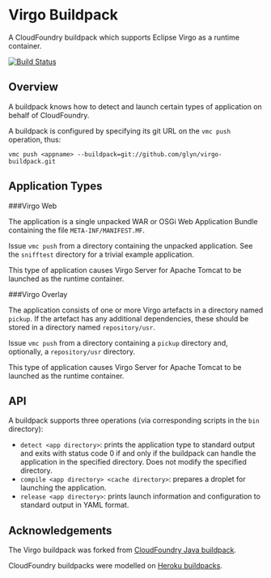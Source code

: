 Virgo Buildpack
===============

A CloudFoundry buildpack which supports Eclipse Virgo as a runtime container.

[![Build Status](https://travis-ci.org/glyn/virgo-buildpack.png)](https://travis-ci.org/glyn/virgo-buildpack)

Overview
--------

A buildpack knows how to detect and launch certain types of application on behalf of CloudFoundry.

A buildpack is configured by specifying its git URL on the `vmc push` operation, thus:

    vmc push <appname> --buildpack=git://github.com/glyn/virgo-buildpack.git

Application Types
-----------------
###Virgo Web

The application is a single unpacked WAR or OSGi Web Application Bundle containing the file `META-INF/MANIFEST.MF`.

Issue `vmc push` from a directory containing the unpacked application. See the `snifftest` directory for a trivial example application.

This type of application causes Virgo Server for Apache Tomcat to be launched as the runtime container.

###Virgo Overlay

The application consists of one or more Virgo artefacts in a directory named `pickup`.
If the artefact has any additional dependencies, these should be stored in a directory named `repository/usr`.

Issue `vmc push` from a directory containing a `pickup` directory and, optionally, a `repository/usr` directory.

This type of application causes Virgo Server for Apache Tomcat to be launched as the runtime container.

API
---

A buildpack supports three operations (via corresponding scripts in the `bin` directory):

* `detect <app directory>`: prints the application type to standard output and exits with status code 0 if and only if the buildpack can handle the application in the specified directory. Does not modify the specified directory.
* `compile <app directory> <cache directory>`: prepares a droplet for launching the application.
* `release <app directory>`: prints launch information and configuration to standard output in YAML format.

Acknowledgements
----------------

The Virgo buildpack was forked from [CloudFoundry Java buildpack](https://github.com/cloudfoundry/cloudfoundry-buildpack-java).

CloudFoundry buildpacks were modelled on [Heroku buildpacks](https://devcenter.heroku.com/articles/buildpacks).

